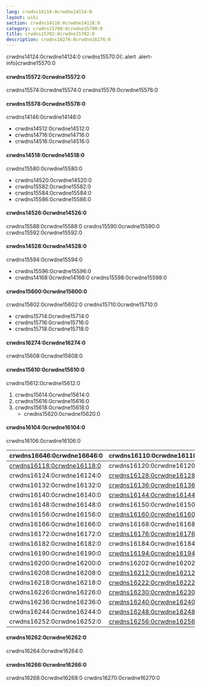 ```yaml
---
lang: crwdns14114:0crwdne14114:0
layout: wiki
section: crwdns14118:0crwdne14118:0
category: crwdns15700:0crwdne15700:0
title: crwdns15702:0crwdne15702:0
description: crwdns16276:0crwdne16276:0
---
```


crwdns14124:0crwdne14124:0
crwdns15570:0{:.alert .alert-info}crwdne15570:0

#### crwdns15572:0crwdne15572:0
crwdns15574:0crwdne15574:0 crwdns15576:0crwdne15576:0

#### crwdns15578:0crwdne15578:0
crwdns14146:0crwdne14146:0
- crwdns14512:0crwdne14512:0
- crwdns14716:0crwdne14716:0
- crwdns14516:0crwdne14516:0

#### crwdns14518:0crwdne14518:0
crwdns15580:0crwdne15580:0
- crwdns14520:0crwdne14520:0
- crwdns15582:0crwdne15582:0
- crwdns15584:0crwdne15584:0
- crwdns15586:0crwdne15586:0

#### crwdns14526:0crwdne14526:0
crwdns15588:0crwdne15588:0 crwdns15590:0crwdne15590:0 crwdns15592:0crwdne15592:0

#### crwdns14528:0crwdne14528:0
crwdns15594:0crwdne15594:0

- crwdns15596:0crwdne15596:0
- crwdns14168:0crwdne14168:0 crwdns15598:0crwdne15598:0

#### crwdns15600:0crwdne15600:0
crwdns15602:0crwdne15602:0 crwdns15710:0crwdne15710:0
- crwdns15714:0crwdne15714:0
- crwdns15716:0crwdne15716:0
- crwdns15718:0crwdne15718:0

#### crwdns16274:0crwdne16274:0
crwdns15608:0crwdne15608:0

#### crwdns15610:0crwdne15610:0
crwdns15612:0crwdne15612:0
1. crwdns15614:0crwdne15614:0
1. crwdns15616:0crwdne15616:0
1. crwdns15618:0crwdne15618:0
   - crwdns15620:0crwdne15620:0

#### crwdns16104:0crwdne16104:0

crwdns16106:0crwdne16106:0

| crwdns16646:0crwdne16646:0                     | crwdns16110:0crwdne16110:0                | crwdns16112:0crwdne16112:0   | crwdns16114:0crwdne16114:0   |
| ---------------------------------------------- | ----------------------------------------- | ---------------------------- | ---------------------------- |
| [crwdns16118:0crwdne16118:0][nds-hb-menu-argv] | crwdns16120:0crwdne16120:0                | `crwdns16122:0crwdne16122:0` |                              |
| crwdns16124:0crwdne16124:0                     | [crwdns16128:0crwdne16128:0][stellads]    | `crwdns16130:0crwdne16130:0` |                              |
| crwdns16132:0crwdne16132:0                     | [crwdns16136:0crwdne16136:0][a5200ds]     | `crwdns16138:0crwdne16138:0` |                              |
| crwdns16140:0crwdne16140:0                     | [crwdns16144:0crwdne16144:0][a7800ds]     | `crwdns16146:0crwdne16146:0` |                              |
| crwdns16148:0crwdne16148:0                     | crwdns16150:0crwdne16150:0                | crwdns16152:0crwdne16152:0   | crwdns16154:0crwdne16154:0   |
| crwdns16156:0crwdne16156:0                     | [crwdns16160:0crwdne16160:0][unlaunch]    | crwdns16162:0crwdne16162:0   | crwdns16164:0crwdne16164:0   |
| crwdns16166:0crwdne16166:0                     | crwdns16168:0crwdne16168:0                | `crwdns16170:0crwdne16170:0` |                              |
| crwdns16172:0crwdne16172:0                     | [crwdns16176:0crwdne16176:0][gameyob]     | crwdns16178:0crwdne16178:0   | `crwdns16180:0crwdne16180:0` |
| crwdns16182:0crwdne16182:0                     | crwdns16184:0crwdne16184:0                | crwdns16186:0crwdne16186:0   | `crwdns16188:0crwdne16188:0` |
| crwdns16190:0crwdne16190:0                     | [crwdns16194:0crwdne16194:0][s8ds]        | `crwdns16196:0crwdne16196:0` | `crwdns16198:0crwdne16198:0` |
| crwdns16200:0crwdne16200:0                     | crwdns16202:0crwdne16202:0                | `crwdns16204:0crwdne16204:0` | crwdns16206:0crwdne16206:0   |
| crwdns16208:0crwdne16208:0                     | [crwdns16212:0crwdne16212:0][s8ds]        | `crwdns16214:0crwdne16214:0` | `crwdns16216:0crwdne16216:0` |
| crwdns16218:0crwdne16218:0                     | [crwdns16222:0crwdne16222:0][mpeg4player] | `crwdns16224:0crwdne16224:0` |                              |
| crwdns16226:0crwdne16226:0                     | [crwdns16230:0crwdne16230:0][nesds]       | crwdns16232:0crwdne16232:0   | `crwdns16234:0crwdne16234:0` |
| crwdns16236:0crwdne16236:0                     | [crwdns16240:0crwdne16240:0][nitrografx]  | `crwdns16242:0crwdne16242:0` |                              |
| crwdns16244:0crwdne16244:0                     | [crwdns16248:0crwdne16248:0][rvidplayer]  | `crwdns16250:0crwdne16250:0` |                              |
| crwdns16252:0crwdne16252:0                     | [crwdns16256:0crwdne16256:0][snemulds]    | crwdns16258:0crwdne16258:0   | crwdns16260:0crwdne16260:0   |


#### crwdns16262:0crwdne16262:0
crwdns16264:0crwdne16264:0

#### crwdns16266:0crwdne16266:0
crwdns16268:0crwdne16268:0 crwdns16270:0crwdne16270:0

[a5200ds]: crwdns16134:0crwdne16134:0
[a7800ds]: crwdns16142:0crwdne16142:0
[gameyob]: crwdns16174:0crwdne16174:0
[mpeg4player]: crwdns16220:0crwdne16220:0
[nds-hb-menu-argv]: crwdns16116:0crwdne16116:0
[nesds]: crwdns16228:0crwdne16228:0
[nitrografx]: crwdns16238:0crwdne16238:0
[rvidplayer]: crwdns16246:0crwdne16246:0
[s8ds]: crwdns16192:0crwdne16192:0
[s8ds]: crwdns16210:0crwdne16210:0
[snemulds]: crwdns16254:0crwdne16254:0
[stellads]: crwdns16126:0crwdne16126:0
[unlaunch]: crwdns16158:0crwdne16158:0
